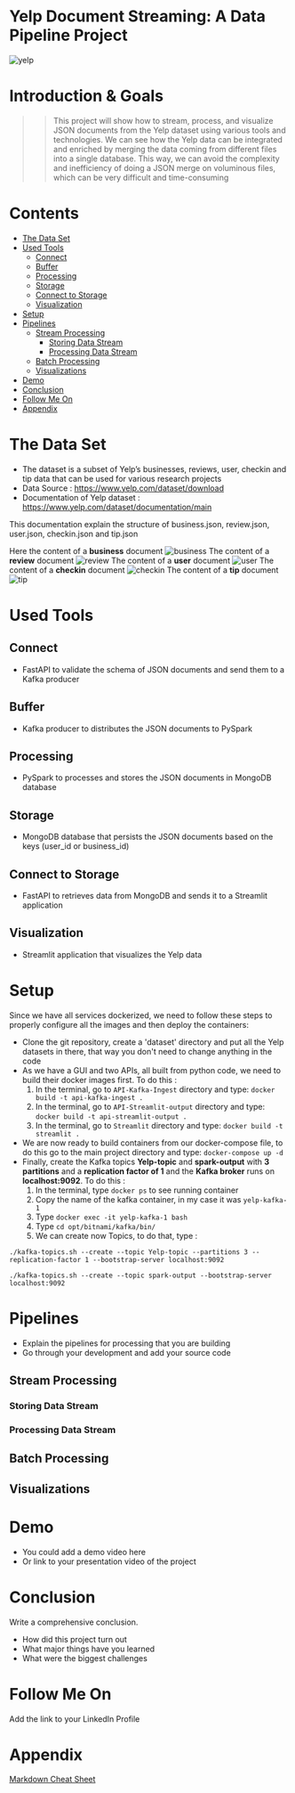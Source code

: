 
# Yelp Document Streaming: A Data Pipeline Project

![yelp](/images/Yelp.jpg)

# Introduction & Goals

>>This project will show how to stream, process, and visualize JSON documents from the Yelp dataset using various tools 
and technologies. We can see how the Yelp data can be integrated and enriched by merging the data coming from different 
files into a single database. This way, we can avoid the complexity and inefficiency of doing a JSON merge on voluminous
files, which can be very difficult and time-consuming

# Contents

- [The Data Set](#the-data-set)
- [Used Tools](#used-tools)
  - [Connect](#connect)
  - [Buffer](#buffer)
  - [Processing](#processing)
  - [Storage](#storage)
  - [Connect to Storage](#connect-to-storage)
  - [Visualization](#visualization)
- [Setup](#setup)
- [Pipelines](#pipelines)
  - [Stream Processing](#stream-processing)
    - [Storing Data Stream](#storing-data-stream)
    - [Processing Data Stream](#processing-data-stream)
  - [Batch Processing](#batch-processing)
  - [Visualizations](#visualizations)
- [Demo](#demo)
- [Conclusion](#conclusion)
- [Follow Me On](#follow-me-on)
- [Appendix](#appendix)


# The Data Set
- The dataset is a subset of Yelp’s businesses, reviews, user, checkin and tip data that can be used for various 
research projects
- Data Source : https://www.yelp.com/dataset/download 
- Documentation of Yelp dataset : https://www.yelp.com/dataset/documentation/main

This documentation explain the structure of business.json, review.json, user.json, checkin.json and tip.json

Here the content of a **business** document
![business](/images/business.png)
The content of a **review** document
![review](/images/review.png)
The content of a **user** document
![user](/images/user.png)
The content of a **checkin** document
![checkin](/images/checkin.png)
The content of a **tip** document
![tip](/images/tip.png)

# Used Tools
## Connect
- FastAPI to validate the schema of JSON documents and send them to a Kafka producer
## Buffer
- Kafka producer to distributes the JSON documents to PySpark
## Processing
- PySpark to processes and stores the JSON documents in MongoDB database
## Storage
- MongoDB database that persists the JSON documents based on the keys (user_id or business_id)
## Connect to Storage
- FastAPI to retrieves data from MongoDB and sends it to a Streamlit application
## Visualization
- Streamlit application that visualizes the Yelp data

# Setup
Since we have all services dockerized, we need to follow these steps to properly configure all 
the images and then deploy the containers:
- Clone the git repository, create a 'dataset' directory and put all the Yelp datasets in there,
that way you don't need to change anything in the code
- As we have a GUI and two APIs, all built from python code, we need to build their docker images
first. To do this :
  1.  In the terminal, go to `API-Kafka-Ingest` directory  and type: `docker build -t api-kafka-ingest .`
  2.  In the terminal, go to `API-Streamlit-output` directory  and type: `docker build -t api-streamlit-output .`
  3.  In the terminal, go to `Streamlit` directory  and type: `docker build -t streamlit .`
- We are now ready to build containers from our docker-compose file, to do this go to the main project directory
and type: `docker-compose up -d`
- Finally, create the Kafka topics **Yelp-topic** and **spark-output** with **3 partitions** and a **replication 
factor of 1** and the **Kafka broker** runs on **localhost:9092**. To do this : 
  1.  In the terminal, type `docker ps` to see running container
  2.  Copy the name of the kafka container, in my case it was `yelp-kafka-1`
  3.  Type `docker exec -it yelp-kafka-1 bash`
  4.  Type `cd opt/bitnami/kafka/bin/`
  5.  We can create now Topics, to do that, type : 
```shell
./kafka-topics.sh --create --topic Yelp-topic --partitions 3 --replication-factor 1 --bootstrap-server localhost:9092
```
```shell
./kafka-topics.sh --create --topic spark-output --bootstrap-server localhost:9092
```

# Pipelines
- Explain the pipelines for processing that you are building
- Go through your development and add your source code

## Stream Processing
### Storing Data Stream
### Processing Data Stream
## Batch Processing
## Visualizations

# Demo
- You could add a demo video here
- Or link to your presentation video of the project

# Conclusion
Write a comprehensive conclusion.
- How did this project turn out
- What major things have you learned
- What were the biggest challenges

# Follow Me On
Add the link to your LinkedIn Profile

# Appendix

[Markdown Cheat Sheet](https://github.com/adam-p/markdown-here/wiki/Markdown-Cheatsheet)
